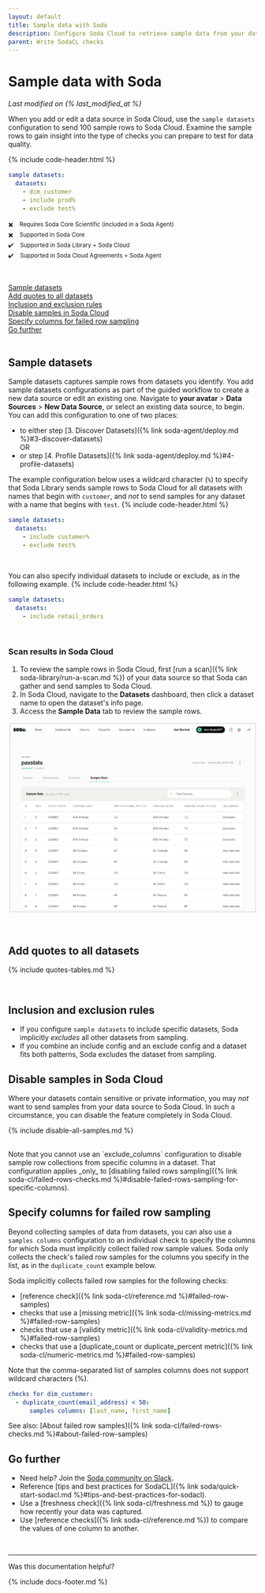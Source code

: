 ```yaml
---
layout: default
title: Sample data with Soda
description: Configure Soda Cloud to retrieve sample data from your datasets so you can leverage the information to write SodaCL checks for data quality.
parent: Write SodaCL checks
---
```


# Sample data with Soda 
<!--Linked to UI, access Shlink-->
*Last modified on {% last_modified_at %}*

When you add or edit a data source in Soda Cloud, use the `sample datasets` configuration to send 100 sample rows to Soda Cloud. Examine the sample rows to gain insight into the type of checks you can prepare to test for data quality.

{% include code-header.html %}
```yaml
sample datasets:
  datasets:
    - dim_customer
    - include prod%
    - exclude test%
```
<small>✖️ &nbsp;&nbsp; Requires Soda Core Scientific (included in a Soda Agent)</small><br />
<small>✖️ &nbsp;&nbsp; Supported in Soda Core</small><br />
<small>✔️ &nbsp;&nbsp; Supported in Soda Library + Soda Cloud</small><br />
<small>✔️ &nbsp;&nbsp; Supported in Soda Cloud Agreements + Soda Agent</small><br />

<br />

[Sample datasets](#sample-datasets)<br />
[Add quotes to all datasets](#add-quotes-to-all-datasets)<br />
[Inclusion and exclusion rules](#inclusion-and-exclusion-rules)<br />
[Disable samples in Soda Cloud](#disable-samples-in-soda-cloud)<br />
[Specify columns for failed row sampling](#specify-columns-for-failed-row-sampling)<br />
[Go further](#go-further) <br />
<br />


## Sample datasets

Sample datasets captures sample rows from datasets you identify. You add sample datasets configurations as part of the guided workflow to create a new data source or edit an existing one. Navigate to **your avatar** > **Data Sources** > **New Data Source**, or select an existing data source, to begin. You can add this configuration to one of two places:
* to either step [3. Discover Datasets]({% link soda-agent/deploy.md %}#3-discover-datasets) <br />
OR<br />
*   or step [4. Profile Datasets]({% link soda-agent/deploy.md %}#4-profile-datasets) 

The example configuration below uses a wildcard character (`%`) to specify that Soda Library sends sample rows to Soda Cloud for all datasets with names that begin with `customer`, and *not* to send samples for any dataset with a name that begins with `test`.
{% include code-header.html %}
```yaml
sample datasets:
  datasets:
    - include customer%
    - exclude test%
```

<br />

You can also specify individual datasets to include or exclude, as in the following example.
{% include code-header.html %}
```yaml
sample datasets:
  datasets:
    - include retail_orders
```

<br />

### Scan results in Soda Cloud

1. To review the sample rows in Soda Cloud, first [run a scan]({% link soda-library/run-a-scan.md %}) of your data source so that Soda can gather and send samples to Soda Cloud.
2. In Soda Cloud, navigate to the **Datasets** dashboard, then click a dataset name to open the dataset's info page. 
3. Access the **Sample Data** tab to review the sample rows.

![Example sample datasets screenshot](../assets/images/soda-sample-datasets.png)

<br />


## Add quotes to all datasets

{% include quotes-tables.md %}

<br />

## Inclusion and exclusion rules

* If you configure `sample datasets` to include specific datasets, Soda implicitly *excludes* all other datasets from sampling. 
* If you combine an include config and an exclude config and a dataset fits both patterns, Soda excludes the dataset from sampling.

## Disable samples in Soda Cloud

Where your datasets contain sensitive or private information, you may *not* want to send samples from your data source to Soda Cloud. In such a circumstance, you can disable the feature completely in Soda Cloud.

{% include disable-all-samples.md %}

<br />
Note that you cannot use an `exclude_columns` configuration to disable sample row collections from specific columns in a dataset. That configuration applies _only_ to [disabling failed rows sampling]({% link soda-cl/failed-rows-checks.md %}#disable-failed-rows-sampling-for-specific-columns).

## Specify columns for failed row sampling

Beyond collecting samples of data from datasets, you can also use a `samples columns` configuration to an individual check to specify the columns for which Soda must implicitly collect failed row sample values. Soda only collects the check's failed row samples for the columns you specify in the list, as in the `duplicate_count` example below. 

Soda implicitly collects failed row samples for the following checks:
* [reference check]({% link soda-cl/reference.md %}#failed-row-samples) 
* checks that use a [missing metric]({% link soda-cl/missing-metrics.md %}#failed-row-samples)
* checks that use a [validity metric]({% link soda-cl/validity-metrics.md %}#failed-row-samples)
* checks that use a [duplicate_count or duplicate_percent metric]({% link soda-cl/numeric-metrics.md %}#failed-row-samples)

Note that the comma-separated list of samples columns does not support wildcard characters (%).
```yaml
checks for dim_customer:
  - duplicate_count(email_address) < 50:
      samples columns: [last_name, first_name]
```

See also: [About failed row samples]({% link soda-cl/failed-rows-checks.md %}#about-failed-row-samples)

## Go further
* Need help? Join the <a href="https://community.soda.io/slack" target="_blank"> Soda community on Slack</a>.
* Reference [tips and best practices for SodaCL]({% link soda/quick-start-sodacl.md %}#tips-and-best-practices-for-sodacl).
* Use a [freshness check]({% link soda-cl/freshness.md %}) to gauge how recently your data was captured.
* Use [reference checks]({% link soda-cl/reference.md %}) to compare the values of one column to another.

<br />

---

Was this documentation helpful?

<!-- LikeBtn.com BEGIN -->
<span class="likebtn-wrapper" data-theme="tick" data-i18n_like="Yes" data-ef_voting="grow" data-show_dislike_label="true" data-counter_zero_show="true" data-i18n_dislike="No"></span>
<script>(function(d,e,s){if(d.getElementById("likebtn_wjs"))return;a=d.createElement(e);m=d.getElementsByTagName(e)[0];a.async=1;a.id="likebtn_wjs";a.src=s;m.parentNode.insertBefore(a, m)})(document,"script","//w.likebtn.com/js/w/widget.js");</script>
<!-- LikeBtn.com END -->

{% include docs-footer.md %}